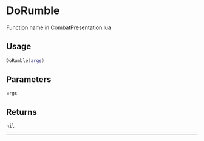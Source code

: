 # DoRumble
Function name in CombatPresentation.lua
## Usage
```lua
DoRumble(args)
```
## Parameters
`args`
## Returns
`nil`

---